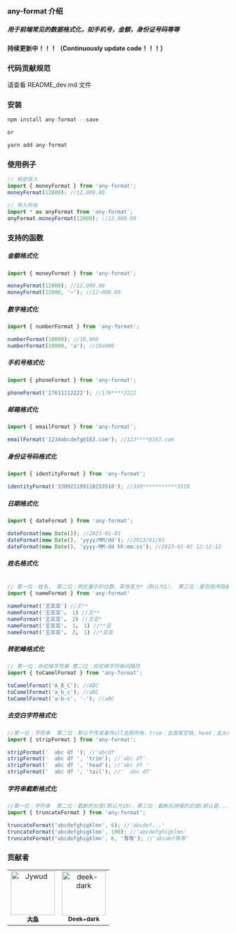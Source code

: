 ### any-format 介绍

##### 用于前端常见的数据格式化，如手机号，金额，身份证号码等等

#### 持续更新中！！！（Continuously update code！！！）

### 代码贡献规范

请查看 README_dev.md 文件

### 安装

```javascript
npm install any-format --save

or

yarn add any-format
```

### 使用例子

```javascript
// 局部导入
import { moneyFormat } from 'any-format';
moneyFormat(12000); //12,000.00

// 导入所有
import * as anyFormat from 'any-format';
anyFormat.moneyFormat(12000); //12,000.00
```

### 支持的函数

##### 金额格式化

```javascript
import { moneyFormat } from 'any-format';

moneyFormat(12000); //12,000.00
moneyFormat(12000, '~'); //12~000.00
```

##### 数字格式化

```javascript
import { numberFormat } from 'any-format';

numberFormat(10000); //10,000
numberFormat(10000, 'a'); //10a000
```

##### 手机号格式化

```javascript
import { phoneFormat } from 'any-format';

phoneFormat('17611112222'); //176****2222
```

##### 邮箱格式化

```javascript
import { emailFormat } from 'any-format';

emailFormat('1234abcdefg@163.com'); //123****@163.com
```

##### 身份证号码格式化

```javascript
import { identityFormat } from 'any-format';

identityFormat('330921199110253510'); //330***********3510
```

##### 日期格式化

```javascript
import { dateFormat } from 'any-format';

dateFormat(new Date()); //2023-01-03
dateFormat(new Date(), 'yyyy/MM/dd'); //2023/01/03
dateFormat(new Date(), 'yyyy-MM-dd hh:mm:ss'); //2023-01-03 12:12:12
```

##### 姓名格式化

```javascript

// 第一位：姓名， 第二位：明文展示的位数，其他变为*（默认为1）， 第三位：是否倒序隐藏（0：正序，1：倒序，默认为0）
import { nameFormat } from 'any-format'

nameFormat('王亚亚') //王**
nameFormat('王亚亚'， 1) //王**
nameFormat('王亚亚'， 2) //王亚*
nameFormat('王亚亚'， 1， 1) //**亚
nameFormat('王亚亚'， 2， 1) //*亚亚
```

##### 转驼峰格式化

```javascript
// 第一位：非驼峰字符串 第二位：非驼峰字符串间隔符
import { toCamelFormat } from 'any-format';

toCamelFormat('A_B_C'); //ABC
toCamelFormat('a_b_c'); //aBC
toCamelFormat('a-b-c', '-'); //aBC
```

##### 去空白字符格式化

```javascript
//第一位：字符串  第二位：默认不传或者传all去除所有，trim：去首尾空格，head：去头部空格，tail：去尾部空格
import { stripFormat } from 'any-format';

stripFormat('  abc df '); //'abcdf'
stripFormat('  abc df ', 'trim'); //'abc df'
stripFormat('  abc df ', 'head'); //'abc df '
stripFormat('  abc df ', 'tail'); //'  abc df'
```

##### 字符串截断格式化

```javascript
//第一位：字符串  第二位：截断的长度(默认为10)，第三位：截断后拼接的后缀(默认是...)
import { truncateFormat } from 'any-format';

truncateFormat('abcdefghigklmn', 6); //'abcdef...'
truncateFormat('abcdefghigklmn', 100); //'abcdefghigklmn'
truncateFormat('abcdefghigklmn', 6, '等等'); //'abcdef等等'
```

### 贡献者

<!-- readme: collaborators,contributors -start -->
<table>
<tr>
    <td align="center">
        <a href="https://github.com/Jywud">
            <img src="https://avatars.githubusercontent.com/u/18544133?v=4" width="100;" alt="Jywud"/>
            <br />
            <sub><b>大鱼</b></sub>
        </a>
    </td>
    <td align="center">
        <a href="https://github.com/deek-dark">
            <img src="https://avatars.githubusercontent.com/u/55222006?v=4" width="100;" alt="deek-dark"/>
            <br />
            <sub><b>Deek-dark</b></sub>
        </a>
    </td></tr>
</table>
<!-- readme: collaborators,contributors -end -->
